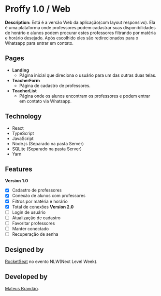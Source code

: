 # Proffy 1.0 / Web

**Description:** Está é a versão Web da aplicação(com layout responsivo). Ela é uma plataforma onde professores podem cadastrar suas disponibilidades de horário e alunos podem procurar estes professores filtrando por matéria e horário desejado. Após escolhido eles são redirecionados para o Whatsapp para entrar em contato.

## Pages

- **Landing**
    - Página inicial que direciona o usuário para um das outras duas telas.
- **TeacherForm**
    - Página de cadastro de professores.
- **TeacherList**
    - Página onde os alunos encontram os professores e podem entrar em contato via Whatsapp.

## Technology

- React
- TypeScript
- JavaScript
- Node.js (Separado na pasta Server)
- SQLite (Separado na pasta Server)
- Yarn

## Features

**Version 1.0**
- [x] Cadastro de professores
- [x] Conexão de alunos com professores
- [x] Filtros por matéria e horário
- [x] Total de conexões
**Version 2.0**
- [ ] Login de usuário
- [ ] Atualização de cadastro
- [ ] Favoritar professores
- [ ] Manter conectado
- [ ] Recuperação de senha

## Designed by

[RocketSeat](https://rocketseat.com.br/) no evento NLW(Next Level Week).

## Developed by

[Mateus Brandão](https://github.com/matthewsbrandan).